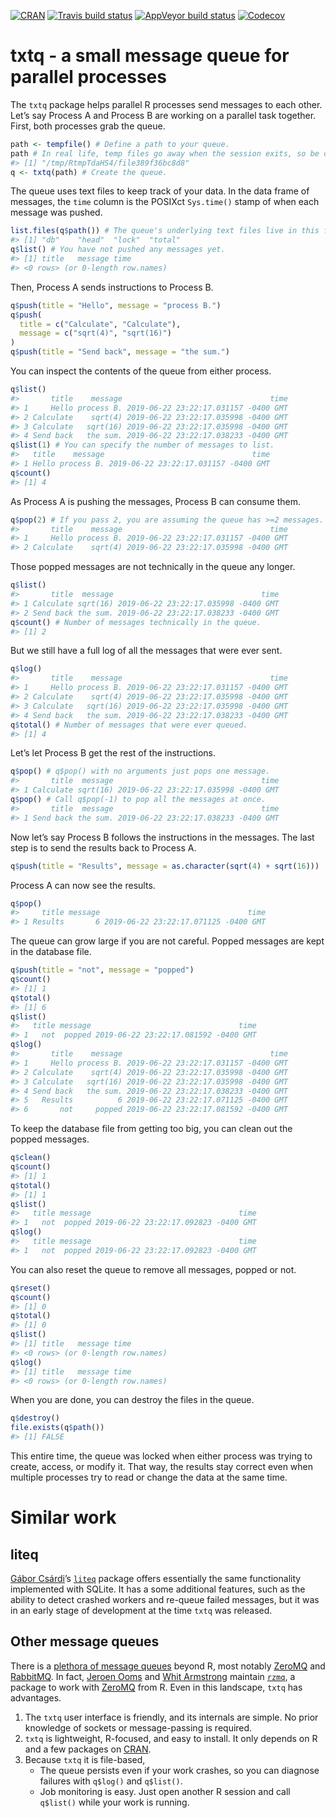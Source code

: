 
<!-- README.md is generated from README.Rmd. Please edit that file -->

[![CRAN](https://www.r-pkg.org/badges/version/txtq)](https://cran.r-project.org/package=txtq)
[![Travis build
status](https://travis-ci.org/wlandau/txtq.svg?branch=master)](https://travis-ci.org/wlandau/txtq)
[![AppVeyor build
status](https://ci.appveyor.com/api/projects/status/github/wlandau/txtq?branch=master&svg=true)](https://ci.appveyor.com/project/wlandau/txtq)
[![Codecov](https://codecov.io/github/wlandau/txtq/coverage.svg?branch=master)](https://codecov.io/github/wlandau/txtq?branch=master)

# txtq - a small message queue for parallel processes

The `txtq` package helps parallel R processes send messages to each
other. Let’s say Process A and Process B are working on a parallel task
together. First, both processes grab the queue.

``` r
path <- tempfile() # Define a path to your queue.
path # In real life, temp files go away when the session exits, so be careful.
#> [1] "/tmp/RtmpTdaHS4/file389f36bc8d8"
q <- txtq(path) # Create the queue.
```

The queue uses text files to keep track of your data. In the data frame
of messages, the `time` column is the POSIXct `Sys.time()` stamp of when
each message was
pushed.

``` r
list.files(q$path()) # The queue's underlying text files live in this folder.
#> [1] "db"    "head"  "lock"  "total"
q$list() # You have not pushed any messages yet.
#> [1] title   message time   
#> <0 rows> (or 0-length row.names)
```

Then, Process A sends instructions to Process B.

``` r
q$push(title = "Hello", message = "process B.")
q$push(
  title = c("Calculate", "Calculate"),
  message = c("sqrt(4)", "sqrt(16)")
)
q$push(title = "Send back", message = "the sum.")
```

You can inspect the contents of the queue from either process.

``` r
q$list()
#>       title    message                                 time
#> 1     Hello process B. 2019-06-22 23:22:17.031157 -0400 GMT
#> 2 Calculate    sqrt(4) 2019-06-22 23:22:17.035998 -0400 GMT
#> 3 Calculate   sqrt(16) 2019-06-22 23:22:17.035998 -0400 GMT
#> 4 Send back   the sum. 2019-06-22 23:22:17.038233 -0400 GMT
q$list(1) # You can specify the number of messages to list.
#>   title    message                                 time
#> 1 Hello process B. 2019-06-22 23:22:17.031157 -0400 GMT
q$count()
#> [1] 4
```

As Process A is pushing the messages, Process B can consume them.

``` r
q$pop(2) # If you pass 2, you are assuming the queue has >=2 messages.
#>       title    message                                 time
#> 1     Hello process B. 2019-06-22 23:22:17.031157 -0400 GMT
#> 2 Calculate    sqrt(4) 2019-06-22 23:22:17.035998 -0400 GMT
```

Those popped messages are not technically in the queue any longer.

``` r
q$list()
#>       title  message                                 time
#> 1 Calculate sqrt(16) 2019-06-22 23:22:17.035998 -0400 GMT
#> 2 Send back the sum. 2019-06-22 23:22:17.038233 -0400 GMT
q$count() # Number of messages technically in the queue.
#> [1] 2
```

But we still have a full log of all the messages that were ever sent.

``` r
q$log()
#>       title    message                                 time
#> 1     Hello process B. 2019-06-22 23:22:17.031157 -0400 GMT
#> 2 Calculate    sqrt(4) 2019-06-22 23:22:17.035998 -0400 GMT
#> 3 Calculate   sqrt(16) 2019-06-22 23:22:17.035998 -0400 GMT
#> 4 Send back   the sum. 2019-06-22 23:22:17.038233 -0400 GMT
q$total() # Number of messages that were ever queued.
#> [1] 4
```

Let’s let Process B get the rest of the instructions.

``` r
q$pop() # q$pop() with no arguments just pops one message.
#>       title  message                                 time
#> 1 Calculate sqrt(16) 2019-06-22 23:22:17.035998 -0400 GMT
q$pop() # Call q$pop(-1) to pop all the messages at once.
#>       title  message                                 time
#> 1 Send back the sum. 2019-06-22 23:22:17.038233 -0400 GMT
```

Now let’s say Process B follows the instructions in the messages. The
last step is to send the results back to Process A.

``` r
q$push(title = "Results", message = as.character(sqrt(4) + sqrt(16)))
```

Process A can now see the results.

``` r
q$pop()
#>     title message                                 time
#> 1 Results       6 2019-06-22 23:22:17.071125 -0400 GMT
```

The queue can grow large if you are not careful. Popped messages are
kept in the database file.

``` r
q$push(title = "not", message = "popped")
q$count()
#> [1] 1
q$total()
#> [1] 6
q$list()
#>   title message                                 time
#> 1   not  popped 2019-06-22 23:22:17.081592 -0400 GMT
q$log()
#>       title    message                                 time
#> 1     Hello process B. 2019-06-22 23:22:17.031157 -0400 GMT
#> 2 Calculate    sqrt(4) 2019-06-22 23:22:17.035998 -0400 GMT
#> 3 Calculate   sqrt(16) 2019-06-22 23:22:17.035998 -0400 GMT
#> 4 Send back   the sum. 2019-06-22 23:22:17.038233 -0400 GMT
#> 5   Results          6 2019-06-22 23:22:17.071125 -0400 GMT
#> 6       not     popped 2019-06-22 23:22:17.081592 -0400 GMT
```

To keep the database file from getting too big, you can clean out the
popped messages.

``` r
q$clean()
q$count()
#> [1] 1
q$total()
#> [1] 1
q$list()
#>   title message                                 time
#> 1   not  popped 2019-06-22 23:22:17.092823 -0400 GMT
q$log()
#>   title message                                 time
#> 1   not  popped 2019-06-22 23:22:17.092823 -0400 GMT
```

You can also reset the queue to remove all messages, popped or not.

``` r
q$reset()
q$count()
#> [1] 0
q$total()
#> [1] 0
q$list()
#> [1] title   message time   
#> <0 rows> (or 0-length row.names)
q$log()
#> [1] title   message time   
#> <0 rows> (or 0-length row.names)
```

When you are done, you can destroy the files in the queue.

``` r
q$destroy()
file.exists(q$path())
#> [1] FALSE
```

This entire time, the queue was locked when either process was trying to
create, access, or modify it. That way, the results stay correct even
when multiple processes try to read or change the data at the same time.

# Similar work

## liteq

[Gábor Csárdi](https://github.com/gaborcsardi)’s
[`liteq`](https://github.com/r-lib/liteq) package offers essentially the
same functionality implemented with SQLite. It has a some additional
features, such as the ability to detect crashed workers and re-queue
failed messages, but it was in an early stage of development at the time
`txtq` was released.

## Other message queues

There is a [plethora of message queues](http://queues.io/) beyond R,
most notably [ZeroMQ](http://zeromq.org) and
[RabbitMQ](https://www.rabbitmq.com/). In fact, [Jeroen
Ooms](http://github.com/jeroen) and [Whit
Armstrong](https://github.com/armstrtw) maintain
[`rzmq`](https://github.com/ropensci/rzmq), a package to work with
[ZeroMQ](http://zeromq.org) from R. Even in this landscape, `txtq` has
advantages.

1.  The `txtq` user interface is friendly, and its internals are simple.
    No prior knowledge of sockets or message-passing is required.
2.  `txtq` is lightweight, R-focused, and easy to install. It only
    depends on R and a few packages on
    [CRAN](https://cran.r-project.org).
3.  Because `txtq` it is file-based,
      - The queue persists even if your work crashes, so you can
        diagnose failures with `q$log()` and `q$list()`.
      - Job monitoring is easy. Just open another R session and call
        `q$list()` while your work is running.
